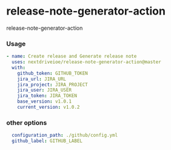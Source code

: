 # release-note-generator-action
release-note-generator-action


### Usage

```yml
- name: Create release and Generate release note
  uses: nextdriveioe/release-note-generator-action@master
  with:
    github_token: GITHUB_TOKEN
    jira_url: JIRA_URL
    jira_project: JIRA_PROJECT
    jira_user: JIRA_USER
    jira_token: JIRA_TOKEN
    base_version: v1.0.1
    current_version: v1.0.2
```

### other options
```yml
  configuration_path: ./github/config.yml
  github_label: GITHUB_LABEL
```
